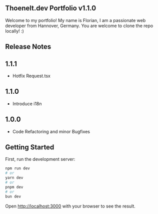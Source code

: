 ## Thoenelt.dev Portfolio v1.1.0

Welcome to my portfolio! My name is Florian, I am a passionate web developer from Hannover, Germany.
You are welcome to clone the repo locally! :)

## Release Notes

## 1.1.1

- Hotfix Request.tsx

## 1.1.0

- Introduce i18n

## 1.0.0

- Code Refactoring and minor Bugfixes

## Getting Started

First, run the development server:

```bash
npm run dev
# or
yarn dev
# or
pnpm dev
# or
bun dev
```

Open [http://localhost:3000](http://localhost:3000) with your browser to see the result.
